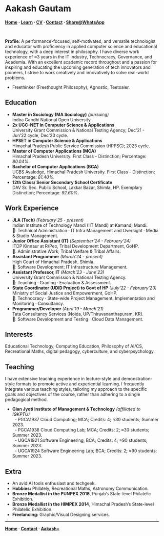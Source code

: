 <head>
  <meta name="viewport" content="width=device-width, initial-scale=1.0">
  <meta name="theme-color" content="#141D37" />
  <link rel="stylesheet" type="text/css" href="style.css">
  <link rel="stylesheet" href="https://fonts.googleapis.com/css?family=Roboto|Roboto Condensed">
</head>

# Aakash Gautam

**[Home](https://aakash-gautam.github.io/) · [Learn](https://aakash-gautam.github.io/learn) · [CV](https://aakash-gautam.github.io/assets/cv.pdf) · [Contact](https://aakash-gautam.github.io/contact) · <a href="#" onclick="window.location='whatsapp://send?text=' + encodeURIComponent('Here is the page on the ' + document.title + ': ' + location.href)">Share@WhatsApp</a>**

<br>

**Profile**: A performance-focused, self-motivated, and versatile technologist and educator with proficiency in applied computer science and educational technology, with a deep interest in philosophy. I have diverse work experience of ≈3 years in the IT industry, Technocracy, Governance, and Academia. With an excellent academic record throughout and a passion for inspiring and educating the upcoming generation of tech innovators and pioneers, I strive to work creatively and innovatively to solve real-world problems.

- Freethinker (Freethought Philosophy), Agnostic, Teetoaler.

## Education
- **Master in Sociology (MA Sociology)** *(pursuing)*
  <br> Indira Gandhi National Open University.
- **2x UGC-NET in Computer Science & Applications**
  <br> University Grant Commission & National Testing Agency; Dec'21 - Jun'22 cycle, Dec'23 cycle.
- **HPSET in Computer Science & Applications**
  <br> Himachal Pradesh Public Service Commission (HPPSC); 2023 cycle.
- **Master of Computer Applications (MCA)**
  <br> Himachal Pradesh University. First Class - Distinction; Percentage: *80.04%*.
- **Bachelor of Computer Applications (BCA)**
  <br> UCBS Avalodge, Himachal Pradesh University. First Class - Distinction; Percentage: *81.40%*.
- **12th Class/ Senior Secondary School Certificate**
  <br> DAV Sr. Sec. Public School, Lakkar Bazar, Shimla, HP. Exemplary Distinction; Percentage: *92.60%*.

## Work Experience
- **JLA (Tech)** *(February'25 - present)*
  <br> Indian Institute of Technology Mandi (IIT Mandi) at Kamand, Mandi.
  <br> 💼: Technical Administration · IT Infra Management and Oversight · Media & Studio Management.
- **Junior Office Assistant (IT)** *(September'24 - February'24)*
  <br> ITDP Kinnaur at R/Peo, Tribal Development Department, GoHP.
  <br> 💼: Administrative Work; Tribal Welfare & Tribal Affairs.
- **Assistant Programmer** *(March'24 - present)*
  <br> High Court of Himachal Pradesh, Shimla.
  <br> 💼: Software Development; IT Infrastructure Management.
- **Assistant Professor, IT** *(March'23 - June'23)*
  <br> University Grant Commission & National Testing Agency.
  <br> 💼: Teaching · Grading · Evaluation & Assessment.
- **State Coordinator (UDID Project) to Govt of HP** *(July'22 - February'23)*
  <br> Ministry of Social Justice and Empowerment, GoHP.
  <br> 💼: Technocracy · State-wide Project Management, Implementation and Monitoring · Consultancy.
- **Programmer/Developer** *(April'19 - March'21)*
  <br> Tata Consultancy Services (Noida, UP/Thiruvananthapuram, KR).
  <br> 💼: Software Development and Testing · Cloud Data Management.

## Interests
Educational Technology, Computing Education, Philosophy of AI/CS, Recreational Maths, digital pedagogy, cyberculture, and cyberpsychology.

## Teaching
I have extensive teaching experience in lecture-style and demonstration-style formats to promote active and experiential learning. I frequently integrate various teaching styles, tailoring my approach to the specific goals and objectives of the course, rather than adhering to a single pedagogical method.
- **Gian Jyoti Institute of Management & Technology** *(affiliated to IGKPTU)*
  <br> &nbsp; - PGCA1937 Cloud Computing; MCA; Credits: 4; ≈30 students;	Summer 2023.
  <br> &nbsp; - PGCA1938 Cloud Computing Lab; MCA; Credits: 2; ≈30 students;	Summer 2023.
  <br> &nbsp; - UGCA1921 Software Engineering; BCA; Credits: 4; ≈90 students;	Summer 2023.
  <br> &nbsp; - UGCA1924 Software Engineering Lab; BCA; Credits: 2; ≈90 students;	Summer 2023.

## Extra
- An avid AI tools enthusiast and techgeek.
- **Hobbies:** Philately, Recreational Maths, Astronomy Communication.
- **Bronze Medallist in the PUNPEX 2016**, Punjab’s State-level Philatelic Exhibition.
- **Bronze Medallist in the HIMPEX 2014**, Himachal Pradesh’s State-level Philatelic Exhibition.
- **Freelancing:** Graphic/Visual Designing services.

---
**[Home](https://aakash-gautam.github.io/) · [Contact](https://aakash-gautam.github.io/) · [Aakash+](https://aakash-gautam.github.io/)**

